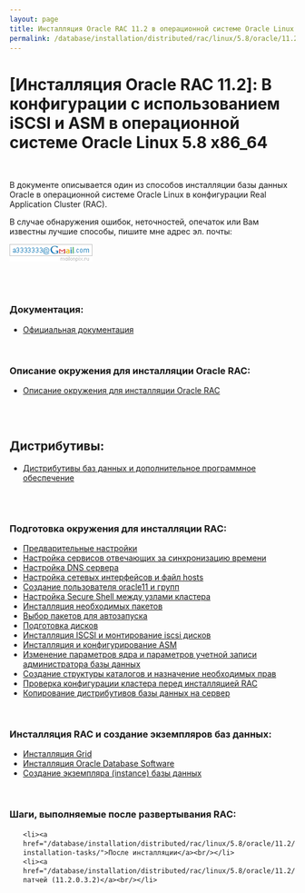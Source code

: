 ```yaml
---
layout: page
title: Инсталляция Oracle RAC 11.2 в операционной системе Oracle Linux 5.8 x86_64
permalink: /database/installation/distributed/rac/linux/5.8/oracle/11.2/
---
```


# [Инсталляция Oracle RAC 11.2]: В конфигурации с использованием iSCSI и ASM в операционной системе Oracle Linux 5.8 x86_64


<br/>


В документе описывается один из способов инсталляции базы данных Oracle в операционной системе Oracle Linux в конфигурации Real Application Cluster (RAC).


В случае обнаружения ошибок, неточностей, опечаток или Вам известны лучшие способы, пишите мне адрес эл. почты:


<div>
	<img src="/img/a3333333mail.gif" alt="Marley" border="0">
</div>

<br/><br/>

### Документация:

<ul>
	<li><a href="/database/installation/distributed/rac/linux/5.8/oracle/11.2/docs/">Официальная документация</a><br/></li>
</ul>


<br/>

### Описание окружения для инсталляции Oracle RAC:

<ul>
	<li><a href="/database/installation/distributed/rac/linux/5.8/oracle/11.2/environment-description/">Описание окружения для инсталляции Oracle RAC</a><br/></li>
</ul>


<br/><br/>
<h2>Дистрибутивы:</h2>


<ul>
	<li><a href="/database/installation/distributed/rac/linux/5.8/oracle/11.2/distrib/">Дистрибутивы баз данных и дополнительное программное обеспечение</a><br/></li>
</ul>

<br/><br/>

### Подготовка окружения для инсталляции RAC:

<ul>
	<li><a href="/database/installation/distributed/rac/linux/5.8/oracle/11.2/setup-os-parameters-before-begin/">Предварительные настройки</a><br/></li>
	<li><a href="/database/installation/distributed/rac/linux/5.8/oracle/11.2/setup-actual-time/">Настройка сервисов отвечающих за синхронизацию времени</a><br/></li>
	<li><a href="/database/installation/distributed/rac/linux/5.8/oracle/11.2/setup-dns-server/">Настройка DNS сервера</a><br/></li>
	<li><a href="/database/installation/distributed/rac/linux/5.8/oracle/11.2/network-interfaces/">Настройка сетевых интерфейсов и файл hosts</a><br/></li>
	<li><a href="/database/installation/distributed/rac/linux/5.8/oracle/11.2/users-and-groups-creation/">Создание пользователя oracle11 и групп</a><br/></li>
	<li><a href="/database/installation/distributed/rac/linux/5.8/oracle/11.2/secure-shell-between-nodes/">Настройка Secure Shell между узлами кластера</a><br/></li>
	<li><a href="/database/installation/distributed/rac/linux/5.8/oracle/11.2/install-mandatory-packages/">Инсталляция необходимых пакетов</a><br/></li>
	<li><a href="/database/installation/distributed/rac/linux/5.8/oracle/11.2/autostart-only-packages-what-needed/">Выбор пакетов для автозапуска</a><br/></li>
	<li><a href="/database/installation/distributed/rac/linux/5.8/oracle/11.2/prepare-hdd-to-install-oracle/">Подготовка дисков</a><br/></li>
	<li><a href="/database/installation/distributed/rac/linux/5.8/oracle/11.2/prepare-iscsi-discs/">Инсталляция ISCSI и монтирование iscsi дисков</a><br/></li>
	<li><a href="/database/installation/distributed/rac/linux/5.8/oracle/11.2/prepare-asm-discs/">Инсталляция и конфигурирование ASM</a><br/></li>
	<li><a href="/database/installation/distributed/rac/linux/5.8/oracle/11.2/prepare-kernel-parameters-and-user-environments/">Изменение параметров ядра и параметров учетной записи администратора базы данных</a><br/></li>
	<li><a href="/database/installation/distributed/rac/linux/5.8/oracle/11.2/create-folder-structure-and-user-permissions/">Создание структуры каталогов и назначение необходимых прав</a><br/></li>
	<li><a href="/database/installation/distributed/rac/linux/5.8/oracle/11.2/check-environment-before-install/">Проверка конфигурации кластера перед инсталляцией RAC</a><br/></li>
	<li><a href="/database/installation/distributed/rac/linux/5.8/oracle/11.2/copy-oracle-distrib-on-server/">Копирование дистрибутивов базы данных на сервер</a><br/></li>
</ul>


<br/>

### Инсталляция RAC и создание экземпляров баз данных:


<ul>
	<li><a href="/database/installation/distributed/rac/linux/5.8/oracle/11.2/grid-installation/">Инсталляция Grid</a><br/></li>
	<li><a href="/database/installation/distributed/rac/linux/5.8/oracle/11.2/oracle-database-software-installation/">Инсталляция Oracle Database Software</a><br/></li>
	<li><a href="/database/installation/distributed/rac/linux/5.8/oracle/11.2/oracle-instance-creation/">Создание экземпляра (instance) базы данных</a><br/></li>
</ul>


<br/>

### Шаги, выполняемые после развертывания RAC:


<ul>

	<li><a href="/database/installation/distributed/rac/linux/5.8/oracle/11.2/post-installation-tasks/">После инсталляции</a><br/></li>
	<li><a href="/database/installation/distributed/rac/linux/5.8/oracle/11.2/patching/">Применение патчей (11.2.0.3.2)</a><br/></li>
</ul>

